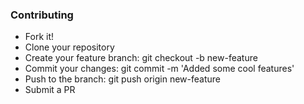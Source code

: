 ### Contributing
* Fork it!
* Clone your repository
* Create your feature branch: git checkout -b new-feature
* Commit your changes: git commit -m 'Added some cool features'
* Push to the branch: git push origin new-feature
* Submit a PR
